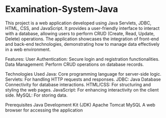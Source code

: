 # Examination-System-Java

This project is a web application developed using Java Servlets, JDBC, HTML, CSS, and JavaScript. It provides a user-friendly interface to interact with a database, allowing users to perform CRUD (Create, Read, Update, Delete) operations. The application showcases the integration of front-end and back-end technologies, demonstrating how to manage data effectively in a web environment.

Features: 
User Authentication: Secure login and registration functionalities.
Data Management: Perform CRUD operations on database records.

Technologies Used
Java: Core programming language for server-side logic.
Servlets: For handling HTTP requests and responses.
JDBC: Java Database Connectivity for database interactions.
HTML/CSS: For structuring and styling the web pages.
JavaScript: For enhancing interactivity on the client side.
MySQL: For storing data.  

Prerequisites
Java Development Kit (JDK)
Apache Tomcat 
MySQL
A web browser for accessing the application
